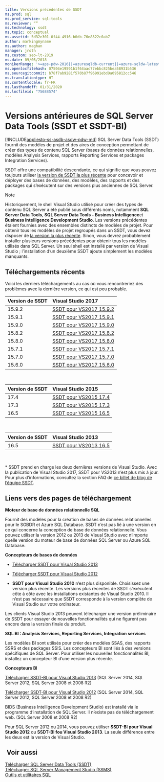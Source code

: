 ```yaml
---
title: Versions précédentes de SSDT
ms.prod: sql
ms.prod_service: sql-tools
ms.reviewer: “”
ms.technology: ssdt
ms.topic: conceptual
ms.assetid: 5d32e301-0f44-4916-b0db-76e8322c0ab7
author: markingmyname
ms.author: maghan
manager: jroth
ms.custom: seo-lt-2019
ms.date: 09/05/2018
monikerRange: '>=aps-pdw-2016||=azuresqldb-current||=azure-sqldw-latest||>=sql-server-2016||=sqlallproducts-allversions||=azuresqldb-mi-current'
ms.openlocfilehash: 07504e19591b1f64aac77ebbc825bea58931b536
ms.sourcegitcommit: b78f7ab9281f570b87f96991ebd9a095812cc546
ms.translationtype: HT
ms.contentlocale: fr-FR
ms.lasthandoff: 01/31/2020
ms.locfileid: "75688574"
---
```

# <a name="previous-releases-of-sql-server-data-tools-ssdt-and-ssdt-bi"></a>Versions antérieures de SQL Server Data Tools (SSDT et SSDT-BI)

[!INCLUDE[appliesto-ss-asdb-asdw-pdw-md](../includes/appliesto-ss-asdb-asdw-pdw-md.md)]
SQL Server Data Tools (SSDT) fournit des modèles de projet et des aires de conception permettant de créer des types de contenu SQL Server (bases de données relationnelles, modèles Analysis Services, rapports Reporting Services et packages Integration Services).  
  
SSDT offre une compatibilité descendante, ce qui signifie que vous pouvez toujours utiliser [la version de SSDT la plus récente](download-sql-server-data-tools-ssdt.md) pour concevoir et déployer des bases de données, des modèles, des rapports et des packages qui s’exécutent sur des versions plus anciennes de SQL Server.  
  
> [!NOTE]  
> Historiquement, le shell Visual Studio utilisé pour créer des types de contenu SQL Server a été publié sous différents noms, notamment **SQL Server Data Tools**, **SQL Server Data Tools - Business Intelligence**et **Business Intelligence Development Studio**. Les versions précédentes étaient fournies avec des ensembles distincts de modèles de projet. Pour obtenir tous les modèles de projet regroupés dans un SSDT, vous devez disposer de [la version la plus récente](download-sql-server-data-tools-ssdt.md). Sinon, vous devrez probablement installer plusieurs versions précédentes pour obtenir tous les modèles utilisés dans SQL Server.  Un seul shell est installé par version de Visual Studio ; l’installation d’un deuxième SSDT ajoute simplement les modèles manquants.  

## <a name="recent-downloads"></a>Téléchargements récents

Voici les derniers téléchargements au cas où vous rencontreriez des problèmes avec la dernière version, ce qui est peu probable.

|Version de SSDT| Visual Studio 2017|
|:---|:---|
|15.9.2|[SSDT pour VS2017 15.9.2](https://go.microsoft.com/fwlink/?linkid=2095463)|
|15.9.1|[SSDT pour VS2017 15.9.1](https://go.microsoft.com/fwlink/?linkid=2086373)|
|15.9.0|[SSDT pour VS2017 15.9.0](https://go.microsoft.com/fwlink/?linkid=2052454)|
|15.8.2|[SSDT pour VS2017 15.8.2](https://go.microsoft.com/fwlink/?linkid=2038031)|
|15.8.0|[SSDT pour VS2017 15.8.0](https://go.microsoft.com/fwlink/?linkid=2014060)|
|15.7.1|[SSDT pour VS2017 15.7.1](https://go.microsoft.com/fwlink/?LinkId=875613)|
|15.7.0|[SSDT pour VS2017 15.7.0](https://go.microsoft.com/fwlink/?LinkId=874716)|
|15.6.0|[SSDT pour VS2017 15.6.0](https://go.microsoft.com/fwlink/?LinkId=871368)|

<br>

|Version de SSDT| Visual Studio 2015|
|:---|:---|
|17.4|[SSDT pour VS2015 17.4](https://go.microsoft.com/fwlink/?linkid=863440)|
|17.3|[SSDT pour VS2015 17.3](https://go.microsoft.com/fwlink/?linkid=858660)|
|16.5|[SSDT pour VS2015 16.5](https://go.microsoft.com/fwlink/?LinkID=832313)|  

<br>

|Version de SSDT| Visual Studio 2013|
|:---|:---|
|16.5|[SSDT pour VS2013 16.5](https://go.microsoft.com/fwlink/?LinkID=832308)|  

<br>


\* SSDT prend en charge les deux dernières versions de Visual Studio. Avec la publication de Visual Studio 2017, SSDT pour VS2013 n’est plus mis à jour. Pour plus d’informations, consultez la section *FAQ* de [ce billet de blog de l’équipe SSDT](https://blogs.msdn.microsoft.com/ssdt/2017/03/10/sql-server-data-tools-17-0-rc-and-ssdt-in-vs2017/).

  
## <a name="links-to-download-pages"></a>Liens vers des pages de téléchargement 
**Moteur de base de données relationnelle SQL**  
  
Fournit des modèles pour la création de bases de données relationnelles pour le SGBDR et Azure SQL Database. SSDT n’est pas lié à une version en ce qui concerne la conception de base de données relationnelle. Vous pouvez utiliser la version 2012 ou 2013 de Visual Studio avec n’importe quelle version du moteur de base de données SQL Server ou Azure SQL Database.  
  
**Concepteurs de bases de données**  
  
-   [Télécharger SSDT pour Visual Studio 2013](https://msdn.microsoft.com/dn864412)  
  
-   [Télécharger SSDT pour Visual Studio 2012](https://msdn.microsoft.com/jj650015)  
  
-   **SSDT pour Visual Studio 2010** n’est plus disponible. Choisissez une version plus récente. Les versions plus récentes de SSDT s’exécutent côte à côte avec les installations existantes de Visual Studio 2010. Il n’est pas nécessaire que SSDT corresponde à la version complète de Visual Studio sur votre ordinateur.  
  
Les clients Visual Studio 2013 peuvent télécharger une version préliminaire de SSDT pour essayer de nouvelles fonctionnalités qui ne figurent pas encore dans la version finale du produit.  
  
**SQL BI : Analysis Services, Reporting Services, Integration services**  
  
Les modèles BI sont utilisés pour créer des modèles SSAS, des rapports SSRS et des packages SSIS. Les concepteurs BI sont liés à des versions spécifiques de SQL Server. Pour utiliser les nouvelles fonctionnalités BI, installez un concepteur BI d’une version plus récente.  
  
**Concepteurs BI**  
  
[Télécharger SSDT-BI pour Visual Studio 2013](https://www.microsoft.com/download/details.aspx?id=42313) (SQL Server 2014, SQL Server 2012, SQL Server 2008 et 2008 R2)  
  
[Télécharger SSDT-BI pour Visual Studio 2012](https://www.microsoft.com/download/details.aspx?id=36843) (SQL Server 2014, SQL Server 2012, SQL Server 2008 et 2008 R2)  
  
BIDS (Business Intelligence Development Studio) est installé via le programme d’installation de SQL Server. Il n’existe pas de téléchargement web. (SQL Server 2008 et 2008 R2)  
  
Pour SQL Server 2012 ou 2014, vous pouvez utiliser **SSDT-BI pour Visual Studio 2012** ou **SSDT-BI fou Visual Studio 2013**. La seule différence entre les deux est la version de Visual Studio.  
  
## <a name="see-also"></a> Voir aussi  
[Télécharger SQL Server Data Tools &#40;SSDT&#41;](../ssdt/download-sql-server-data-tools-ssdt.md)  
[Télécharger SQL Server Management Studio (SSMS)](../ssms/download-sql-server-management-studio-ssms.md)  
[Outils et utilitaires SQL](../tools/overview-sql-tools.md)
